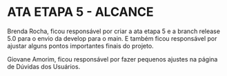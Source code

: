 # ATA ETAPA 5 - ALCANCE

Brenda Rocha, ficou responsável por criar a ata etapa 5 e a branch release 5.0 para o envio da develop para o main. E também ficou responsável por ajustar alguns pontos importantes finais do projeto.

Giovane Amorim, ficou responsável por fazer pequenos ajustes na página de Dúvidas dos Usuários. 
